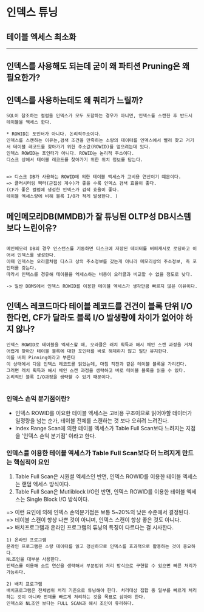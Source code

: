# 인덱스 튜닝
## 테이블 엑세스 최소화
<hr>

## 인덱스를 사용해도 되는데 굳이 왜 파티션 Pruning은 왜 필요한가? 
## 인덱스를 사용하는데도 왜 쿼리가 느릴까?

```
SQL이 참조하는 컬럼을 인덱스가 모두 포함하는 경우가 아니면, 인덱스를 스캔한 후 반드시 테이블을 엑세스 한다.

* ROWID는 포인터가 아니다. 논리적주소이다.
인덱스를 스캔하는 이유는,검색 조건을 만족하는 소량의 데이터를 인덱스에서 빨리 찾고 거기서 테이블 레코드를 찾아가기 위한 주소값(ROWID)를 얻으려는데 있다.
인덱스 ROWID는 포인터가 아니다. ROWID는 논리적 주소이다. 
디스크 상에서 테이블 레코드를 찾아가기 위한 위치 정보를 담는다. 


=> 디스크 DB가 사용하는 ROWID에 의한 테이블 엑세스가 고비용 연산이기 떄문이다. 
=> 클러시터링 팩터(군집성 계수)가 좋을 수록 인덱스 검색 효율이 좋다. 
(CF가 좋은 컬럼에 생성한 인덱스가 검색 효율이 좋다. 
테이블 엑세스량에 비해 블록 I/O가 적게 발생한다. )
```

## 메인메모리DB(MMDB)가 잘 튜닝된 OLTP성 DB시스템 보다 느린이유?

```

메인메모리 DB의 경우 인스턴스를 기동하면 디스크에 저장된 데이터를 버퍼캐시로 로딩하고 이어서 인덱스를 생성한다. 
이때 인덱스는 오라클처럼 디스크 상의 주소정보를 갖는게 아니라 메모리상의 주소정보, 즉 포인터를 갖는다. 
따라서 인덱스를 경유해 테이블을 엑세스하는 비용이 오라클과 비교할 수 없을 정도로 낮다. 

-> 일반 DBMS에서 인덱스 ROWID를 이용한 테이블 엑세스가 생각만큼 빠르지 않은 이유이다. 

```

## 인덱스 레코드마다 테이블 레코드를 건건이 블록 단위 I/O 한다면, CF가 달라도 블록 I/O 발생량에 차이가 없어야 하지 않나?

```
인덱스 ROWID로 테이블을 엑세스할 때, 오라클은 래치 획득과 해시 체인 스캔 과정을 거쳐 어렵게 찾아간 테이블 블록에 대한 포인터를 바로 해제하지 않고 일단 유지한다.
이를 버퍼 Pinning이라고 부른다
이 상태에서 다음 인덱스 레코드를 읽었는데, 마침 직전과 같은 테이블 블록을 가리킨다. 
그러면 래치 획득과 해시 체인 스캔 과정을 생략하고 바로 테이블 블록을 읽을 수 있다.
논리적인 블록 I/O과정을 생략할 수 있기 때문이다.


```

### 인덱스 손익 분기점이란?
- 인덱스 ROWID를 이요한 테이블 엑세스는 고비용 구조이므로 읽어야할 데이터가 일정량을 넘는 순가, 테이블 전체를 스캔하는 것 보다 오히려 느려진다.
- Index Range Scan에 의한 테이블 엑세스가 Table Full Scan보다 느려지는 지점을 '인덱스 손익 분기점' 이라고 한다. 

### 인덱스를 이용한 테이블 엑세스가 Table Full Scan보다 더 느려지게 만드는 핵심적이 요인
1) Table Full Scan은 시퀀셜 엑세스인 반면, 인덱스 ROWID를 이용한 테이블 엑세스는 랜덤 엑세스 방식이다.
2) Table Full Scan은 Mutliblock I/O인 반면, 인덱스 ROWID를 이용한 테이블 엑세스는 Single Block I/O 방식이다.

=> 이런 요인에 의해 인덱스 손익분기점은 보통 5~20%의 낮은 수준에서 결정된다. <br>
=> 테이블 스캔이 항상 나쁜 것이 아니며, 인덱스 스캔이 항상 좋은 것도 아니다.  <br>
=> 배치프로그램과 온라인 프로그램의 튜닝의 특징이 다르다는 걸 시사한다. <br>

```
1) 온라인 프로그램
온라인 프로그램은 소량 데이터를 읽고 갱신하므로 인덱스를 효과적으로 활용하는 것이 중요하다.
NL조인을 대부분 사용한다.
인덱스를 이용해 소트 연산을 생략해서 부분범위 처리 방식으로 구현할 수 있으면 빠른 처리가 가능하다.

2) 배치 프로그램
배치프로그램은 전체범위 처리 기준으로 튜닝해야 한다. 처리대상 집합 중 일부를 빠르게 처리하는 것이 아니라 전체를 빠르게 처리하는 것을 목표로 삼아야 한다.
인덱스와 NL조인 보다는 FULL SCAN과 해시 조인이 유리하다. 

```





